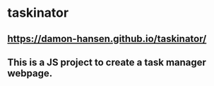 # taskinator

## https://damon-hansen.github.io/taskinator/

## This is a JS project to create a task manager webpage.
